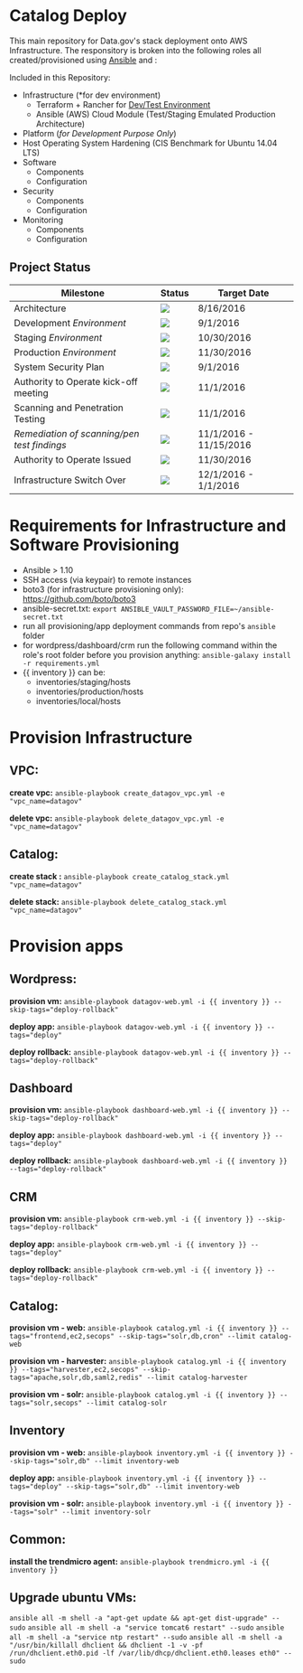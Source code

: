 # Catalog Deploy

This main repository for Data.gov's stack deployment onto AWS Infrastructure. The responsitory is broken into the following roles all created/provisioned using [Ansible](http://docs.ansible.com/ansible/intro_installation.html) and :

Included in this Repository:
  - Infrastructure (*for dev environment)
    - Terraform + Rancher for [Dev/Test Environment](https://github.com/gsa/catalog-app)
    - Ansible (AWS) Cloud Module (Test/Staging Emulated Production Architecture)
  - Platform (*for Development Purpose Only*)
  - Host Operating System Hardening (CIS Benchmark for Ubuntu 14.04 LTS)
  - Software
    - Components
    - Configuration
  - Security
    - Components
    - Configuration
  - Monitoring
    - Components
    - Configuration

## Project Status

| Milestone | Status | Target Date |
| --- | --- | --- |
| Architecture | <img src="https://img.shields.io/badge/status-Completed-brightgreen.svg" /> | 8/16/2016 |
| Development *Environment* | <img src="https://img.shields.io/badge/status-Completed-brightgreen.svg" /> | 9/1/2016 |
| Staging *Environment*     | <img src="https://img.shields.io/badge/status-In%20Progress-yellow.svg" /> | 10/30/2016 |
| Production *Environment*  | <img src="https://img.shields.io/badge/status-On%20Track-blue.svg" /> | 11/30/2016 |
| System Security Plan | <img src="https://img.shields.io/badge/status-In%20Progress-yellow.svg" /> | 9/1/2016 |
| Authority to Operate kick-off meeting | <img src="https://img.shields.io/badge/status-On%20Track-blue.svg" /> | 11/1/2016 |
| Scanning and Penetration Testing | <img src="https://img.shields.io/badge/status-On%20Track-blue.svg" /> | 11/1/2016 |
| *Remediation of scanning/pen test findings* | <img src="https://img.shields.io/badge/status-On%20Track-blue.svg" /> | 11/1/2016 - 11/15/2016 |
| Authority to Operate Issued | <img src="https://img.shields.io/badge/status-On%20Track-blue.svg" /> | 11/30/2016 |
| Infrastructure Switch Over | <img src="https://img.shields.io/badge/status-On%20Track-blue.svg" /> | 12/1/2016 - 1/1/2016 |

# Requirements for Infrastructure and Software Provisioning
- Ansible > 1.10
- SSH access (via keypair) to remote instances
- boto3 (for infrastructure provisioning only): https://github.com/boto/boto3
- ansible-secret.txt: `export ANSIBLE_VAULT_PASSWORD_FILE=~/ansible-secret.txt`
- run all provisioning/app deployment commands from repo's `ansible` folder 
- for wordpress/dashboard/crm run the following command within the role's root folder before you provision anything: `ansible-galaxy install -r requirements.yml`
- {{ inventory }} can be:
  - inventories/staging/hosts
  - inventories/production/hosts
  - inventories/local/hosts

# Provision Infrastructure
## VPC:

**create vpc:**
`ansible-playbook create_datagov_vpc.yml -e "vpc_name=datagov"`

**delete vpc:** 
`ansible-playbook delete_datagov_vpc.yml -e "vpc_name=datagov"`
## Catalog:

**create stack :**
`ansible-playbook create_catalog_stack.yml "vpc_name=datagov"`

**delete stack:**
`ansible-playbook delete_catalog_stack.yml "vpc_name=datagov"`
# Provision apps
## Wordpress:

**provision vm:** `ansible-playbook datagov-web.yml -i {{ inventory }} --skip-tags="deploy-rollback"`

**deploy app:** `ansible-playbook datagov-web.yml -i {{ inventory }} --tags="deploy"`

**deploy rollback:** `ansible-playbook datagov-web.yml -i {{ inventory }} --tags="deploy-rollback"`
## Dashboard

**provision vm:** `ansible-playbook dashboard-web.yml -i {{ inventory }} --skip-tags="deploy-rollback"`

**deploy app:** `ansible-playbook dashboard-web.yml -i {{ inventory }} --tags="deploy"`

**deploy rollback:** `ansible-playbook dashboard-web.yml -i {{ inventory }} --tags="deploy-rollback"`
## CRM

**provision vm:** `ansible-playbook crm-web.yml -i {{ inventory }} --skip-tags="deploy-rollback"`

**deploy app:** `ansible-playbook crm-web.yml -i {{ inventory }} --tags="deploy"`

**deploy rollback:** `ansible-playbook crm-web.yml -i {{ inventory }} --tags="deploy-rollback"`
## Catalog:

**provision vm - web:** `ansible-playbook catalog.yml -i {{ inventory }} --tags="frontend,ec2,secops" --skip-tags="solr,db,cron" --limit catalog-web`

**provision vm - harvester:** `ansible-playbook catalog.yml -i {{ inventory }} --tags="harvester,ec2,secops" --skip-tags="apache,solr,db,saml2,redis" --limit catalog-harvester`

**provision vm - solr:** `ansible-playbook catalog.yml -i {{ inventory }} --tags="solr,secops" --limit catalog-solr`
## Inventory

**provision vm - web:** `ansible-playbook inventory.yml -i {{ inventory }} --skip-tags="solr,db" --limit inventory-web`

**deploy app:** `ansible-playbook inventory.yml -i {{ inventory }} --tags="deploy" --skip-tags="solr,db" --limit inventory-web`

**provision vm - solr:** `ansible-playbook inventory.yml -i {{ inventory }} --tags="solr" --limit inventory-solr`

## Common:
**install the trendmicro agent:** `ansible-playbook trendmicro.yml -i {{ inventory }}`

## Upgrade ubuntu VMs:
`ansible all -m shell -a "apt-get update && apt-get dist-upgrade" --sudo`
`ansible all -m shell -a "service tomcat6 restart" --sudo`
`ansible all -m shell -a "service ntp restart" --sudo`
`ansible all -m shell -a "/usr/bin/killall dhclient && dhclient -1 -v -pf /run/dhclient.eth0.pid -lf /var/lib/dhcp/dhclient.eth0.leases eth0" --sudo`

